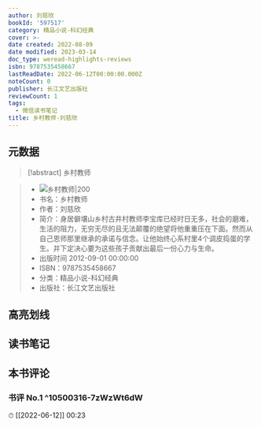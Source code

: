 ```yaml
---
author: 刘慈欣
bookId: '597517'
category: 精品小说-科幻经典
cover: >-
date created: 2022-08-09
date modified: 2023-03-14
doc_type: weread-highlights-reviews
isbn: 9787535458667
lastReadDate: 2022-06-12T00:00:00.000Z
noteCount: 0
publisher: 长江文艺出版社
reviewCount: 1
tags:
  - 微信读书笔记
title: 乡村教师-刘慈欣
---
```


## 元数据

>[!abstract] 乡村教师

> - ![乡村教师|200](https://wfqqreader-1252317822.image.myqcloud.com/cover/517/597517/t7_597517.jpg)
> - 书名：乡村教师
> - 作者：刘慈欣
> - 简介：身居僻壤山乡村古井村教师李宝库已经时日无多，社会的磨难，生活的阻力，无穷无尽的且无法颠覆的绝望将他重重压在下面。然而从自己恩师那里继承的承诺与信念。让他始终心系村里4个调皮捣蛋的学生。并下定决心要为这些孩子贡献出最后一份心力与生命。
> - 出版时间 2012-09-01 00:00:00
> - ISBN：9787535458667
> - 分类：精品小说-科幻经典
> - 出版社：长江文艺出版社

## 高亮划线

## 读书笔记

## 本书评论

### 书评 No.1 ^10500316-7zWzWt6dW

⏱ [[2022-06-12]] 00:23
